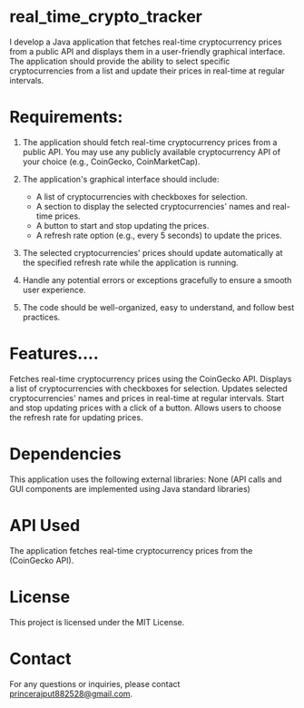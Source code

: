 # real_time_crypto_tracker
I develop a Java application that fetches real-time cryptocurrency prices from a public API and displays them in a user-friendly graphical interface. The application should provide the ability to select specific cryptocurrencies from a list and update their prices in real-time at regular intervals.

# Requirements:
1. The application should fetch real-time cryptocurrency prices from a public API. You may use any publicly available cryptocurrency API of your choice (e.g., CoinGecko, CoinMarketCap).

2. The application's graphical interface should include:
   - A list of cryptocurrencies with checkboxes for selection.
   - A section to display the selected cryptocurrencies' names and real-time prices.
   - A button to start and stop updating the prices.
   - A refresh rate option (e.g., every 5 seconds) to update the prices.

3. The selected cryptocurrencies' prices should update automatically at the specified refresh rate while the application is running.

4. Handle any potential errors or exceptions gracefully to ensure a smooth user experience.

5. The code should be well-organized, easy to understand, and follow best practices.

# Features....
Fetches real-time cryptocurrency prices using the CoinGecko API.
Displays a list of cryptocurrencies with checkboxes for selection.
Updates selected cryptocurrencies' names and prices in real-time at regular intervals.
Start and stop updating prices with a click of a button.
Allows users to choose the refresh rate for updating prices.

# Dependencies
This application uses the following external libraries:
None (API calls and GUI components are implemented using Java standard libraries)

# API Used
The application fetches real-time cryptocurrency prices from the (CoinGecko API).

# License
This project is licensed under the MIT License.

# Contact
For any questions or inquiries, please contact princerajput882528@gmail.com.



